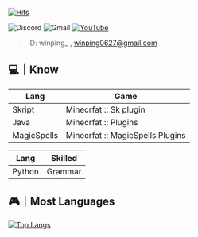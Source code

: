 [![Hits](https://hits.seeyoufarm.com/api/count/incr/badge.svg?url=https%3A%2F%2Fgithub.com%2Fwinping%2Fwinping&count_bg=%2379C83D&title_bg=%23555555&icon=aiqfome.svg&icon_color=%235DFFC6&title=&edge_flat=false)](https://hits.seeyoufarm.com)

![Discord](https://img.shields.io/badge/Discord-%235865F2.svg?style=for-the-badge&logo=discord&logoColor=white) ![Gmail](https://img.shields.io/badge/Gmail-D14836?style=for-the-badge&logo=gmail&logoColor=white) [![YouTube](https://img.shields.io/badge/YouTube-%23FF0000.svg?style=for-the-badge&logo=YouTube&logoColor=white)](https://www.youtube.com/channel/UCx5HdZp8oXdUeYW3AWnq9fQ)
> ID: winping_ , winping0627@gmail.com
##  💻｜Know

| Lang | Game |
| ------ | ----------- |
| Skript | Minecrfat :: Sk plugin|
| Java | Minecrfat :: Plugins |
| MagicSpells | Minecrfat :: MagicSpells Plugins |

| Lang | Skilled |
| ------ | ----------- |
| Python | Grammar |


## 🎮｜Most Languages

﻿[![Top Langs](https://github-readme-stats.vercel.app/api/top-langs/?username=winping&langs_count=4&layout=compact&theme=dark)](https://github.com/winping/_01_Test)

﻿
